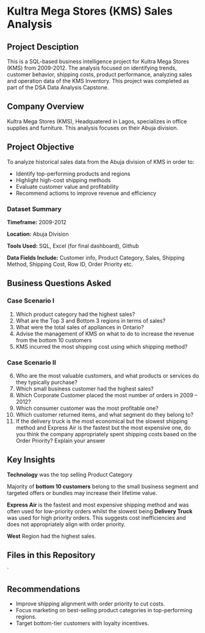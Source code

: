 # Kultra Mega Stores (KMS) Sales Analysis
## Project Desciption
This is a SQL-based business intelligence project for Kultra Mega Stores (KMS) from 2009-2012. The analysis focused on identifying trends, customer behavior, shipping costs, product performance, analyzing sales and operation data of the KMS Inventory. This project was completed as part of the DSA Data Analysis Capstone.
## Company Overview
Kultra Mega Stores (KMS), Headquatered in Lagos, specializes in office supplies and furniture. This analysis focuses on their Abuja division.
## Project Objective
To analyze historical sales data from the Abuja division of KMS in order to:
- Identify top-performing products and regions
- Highlight high-cost shipping methods
- Evaluate customer value and profitability
- Recommend actioms to improve revenue and efficiency
### Dataset Summary
**Timeframe:** 2009-2012

**Location:** Abuja Division

**Tools Used:** SQL, Excel (for final dashboard), Github

**Data Fields Include:** Customer info, Product Category, Sales, Shipping Method, Shipping Cost, Row ID, Order Priority etc.
## Business Questions Asked
### Case Scenario I 
1. Which product category had the highest sales? 
2. What are the Top 3 and Bottom 3 regions in terms of sales? 
3. What were the total sales of appliances in Ontario? 
4. Advise the management of KMS on what to do to increase the revenue from the bottom 10 customers 
5. KMS incurred the most shipping cost using which shipping method?

### Case Scenario II
6. Who are the most valuable customers, and what products or services do they typically 
purchase? 
7. Which small business customer had the highest sales? 
8. Which Corporate Customer placed the most number of orders in 2009 – 2012? 
9. Which consumer customer was the most profitable one? 
10. Which customer returned items, and what segment do they belong to? 
11. If the delivery truck is the most economical but the slowest shipping method and Express Air is the fastest but the most expensive one, do you think the company appropriately spent shipping costs based on the Order Priority? Explain your answer
## Key Insights
**Technology** was the top selling Product Category

Majority of **bottom 10 customers** belong to the small business segment and targeted offers or bundles may increase their lifetime value.

**Express Air** is the fastest and most expensive shipping method and was often used for low-priority orders whilst the slowest being **Delivery Truck** was used for high priority orders. This suggests cost inefficiencies and does not appropriately align with order priority. 

**West** Region had the highest sales.
## Files in this Repository
`



## Recommendations
- Improve shipping alignment with order priority to cut costs.
- Focus marketing on best-selling product categories in top-performing regions.
- Target bottom-tier customers with loyalty incentives.
